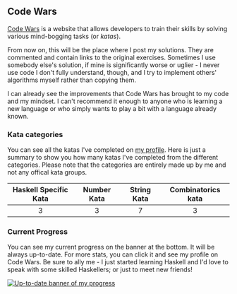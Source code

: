 ## Code Wars
[Code Wars][1] is a website that allows developers to train their skills by solving various mind-bogging tasks (or _katas_).

From now on, this will be the place where I post my solutions. They are commented and contain links to the original exercises. Sometimes I use somebody else's solution, if mine is significantly worse or uglier - I never use code I don't fully understand, though, and I try to implement others' algorithms myself rather than copying them.

I can already see the improvements that Code Wars has brought to my code and my mindset. I can't recommend it enough to anyone who is learning a new language or who simply wants to play a bit with a language already known.

### Kata categories
You can see all the katas I've completed on [my profile][2]. Here is just a summary to show you how many katas I've completed from the different categories. Please note that the categories are entirely made up by me and not any offical kata groups.

| Haskell Specific Kata | Number Kata | String Kata | Combinatorics kata |
| :-------------------: | :---------: | :---------: | :----------------: |
| 3                     | 3           | 7           | 3                  |

### Current Progress
 You can see my current progress on the banner at the bottom. It will be always up-to-date. For more stats, you can click it and see my profile on Code Wars.
 Be sure to ally me - I just started learning Haskell and I'd love to speak with some skilled Haskellers; or just to meet new friends!

 [![Up-to-date banner of my progress][3]][2]

[1]: https://www.codewars.com/
[2]: https://www.codewars.com/users/EugLion
[3]: https://www.codewars.com/users/EugLion/badges/small
